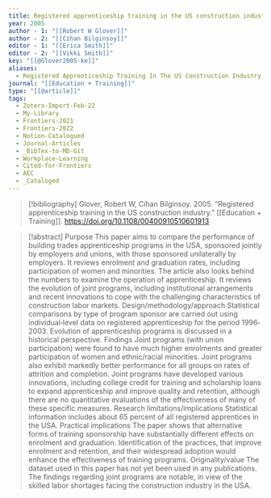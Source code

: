 ```yaml
---
title: Registered apprenticeship training in the US construction industry
year: 2005
author - 1: "[[Robert W Glover]]"
author - 2: "[[Cihan Bilginsoy]]"
editor - 1: "[[Erica Smith]]"
editor - 2: "[[Vikki Smith]]"
key: "[[@Glover2005-ke]]"
aliases:
  - Registered Apprenticeship Training In The US Construction Industry
journal: "[[Education + Training]]"
type: "[[@article]]"
tags:
  - Zotero-Import-Feb-22
  - My-Library
  - Frontiers-2021
  - Frontiers-2022
  - Notion-Catalogued
  - Journal-Articles
  - _BibTex-to-MD-Git
  - Workplace-Learning
  - Cited-for-Frontiers
  - AEC
  - _Cataloged
---
```


> [!bibliography]
> Glover, Robert W, Cihan Bilginsoy. 2005. “Registered apprenticeship training in the US construction industry.” [[Education + Training]]. https://doi.org/10.1108/00400910510601913

> [!abstract]
> Purpose This paper aims to compare the performance of building trades apprenticeship programs in the USA, sponsored jointly by employers and unions, with those sponsored unilaterally by employers. It reviews enrolment and graduation rates, including participation of women and minorities. The article also looks behind the numbers to examine the operation of apprenticeship. It reviews the evolution of joint programs, including institutional arrangements and recent innovations to cope with the challenging characteristics of construction labor markets. Design/methodology/approach Statistical comparisons by type of program sponsor are carried out using individual‐level data on registered apprenticeship for the period 1996‐2003. Evolution of apprenticeship programs is discussed in a historical perspective. Findings Joint programs (with union participation) were found to have much higher enrolments and greater participation of women and ethnic/racial minorities. Joint programs also exhibit markedly better performance for all groups on rates of attrition and completion. Joint programs have developed various innovations, including college credit for training and scholarship loans to expand apprenticeship and improve quality and retention, although there are no quantitative evaluations of the effectiveness of many of these specific measures. Research limitations/implications Statistical information includes about 65 percent of all registered apprentices in the USA. Practical implications The paper shows that alternative forms of training sponsorship have substantially different effects on enrolment and graduation. Identification of the practices, that improve enrolment and retention, and their widespread adoption would enhance the effectiveness of training programs. Originality/value The dataset used in this paper has not yet been used in any publications. The findings regarding joint programs are notable, in view of the skilled labor shortages facing the construction industry in the USA.